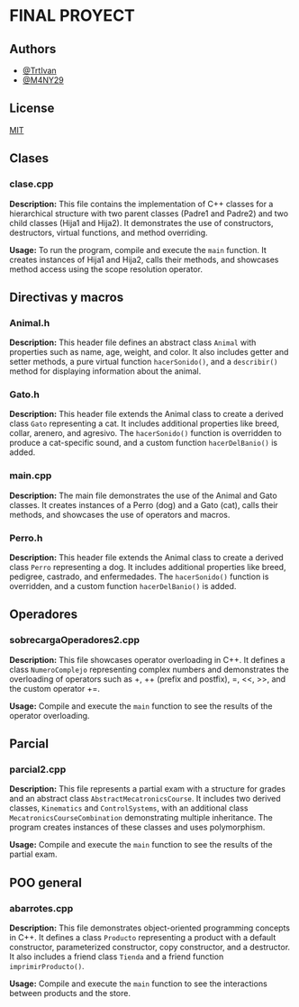 # FINAL PROYECT

## Authors

- [@TrtIvan](https://github.com/TrtIvan)
- [@M4NY29](https://github.com/M4NY29)

## License

[MIT](https://choosealicense.com/licenses/mit/)

## Clases

### clase.cpp

**Description:**
This file contains the implementation of C++ classes for a hierarchical structure with two parent classes (Padre1 and Padre2) and two child classes (Hija1 and Hija2). It demonstrates the use of constructors, destructors, virtual functions, and method overriding.

**Usage:**
To run the program, compile and execute the `main` function. It creates instances of Hija1 and Hija2, calls their methods, and showcases method access using the scope resolution operator.

## Directivas y macros

### Animal.h

**Description:**
This header file defines an abstract class `Animal` with properties such as name, age, weight, and color. It also includes getter and setter methods, a pure virtual function `hacerSonido()`, and a `describir()` method for displaying information about the animal.

### Gato.h

**Description:**
This header file extends the Animal class to create a derived class `Gato` representing a cat. It includes additional properties like breed, collar, arenero, and agresivo. The `hacerSonido()` function is overridden to produce a cat-specific sound, and a custom function `hacerDelBanio()` is added.

### main.cpp

**Description:**
The main file demonstrates the use of the Animal and Gato classes. It creates instances of a Perro (dog) and a Gato (cat), calls their methods, and showcases the use of operators and macros.

### Perro.h

**Description:**
This header file extends the Animal class to create a derived class `Perro` representing a dog. It includes additional properties like breed, pedigree, castrado, and enfermedades. The `hacerSonido()` function is overridden, and a custom function `hacerDelBanio()` is added.

## Operadores

### sobrecargaOperadores2.cpp

**Description:**
This file showcases operator overloading in C++. It defines a class `NumeroComplejo` representing complex numbers and demonstrates the overloading of operators such as +, ++ (prefix and postfix), =, <<, >>, and the custom operator +=.

**Usage:**
Compile and execute the `main` function to see the results of the operator overloading.

## Parcial

### parcial2.cpp

**Description:**
This file represents a partial exam with a structure for grades and an abstract class `AbstractMecatronicsCourse`. It includes two derived classes, `Kinematics` and `ControlSystems`, with an additional class `MecatronicsCourseCombination` demonstrating multiple inheritance. The program creates instances of these classes and uses polymorphism.

**Usage:**
Compile and execute the `main` function to see the results of the partial exam.

## POO general

### abarrotes.cpp

**Description:**
This file demonstrates object-oriented programming concepts in C++. It defines a class `Producto` representing a product with a default constructor, parameterized constructor, copy constructor, and a destructor. It also includes a friend class `Tienda` and a friend function `imprimirProducto()`.

**Usage:**
Compile and execute the `main` function to see the interactions between products and the store.